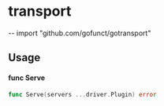 # transport
--
    import "github.com/gofunct/gotransport"


## Usage

#### func  Serve

```go
func Serve(servers ...driver.Plugin) error
```
